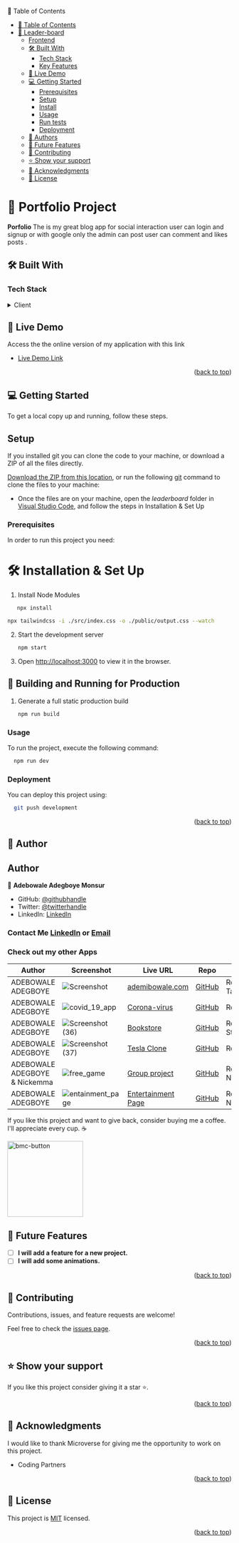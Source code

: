  📗 Table of Contents

- [📗 Table of Contents](#-table-of-contents)
- [📖 Leader-board ](#-portfolio--)
  - [Frontend](#Frontend)
  - [🛠 Built With ](#-built-with-)
    - [Tech Stack ](#tech-stack-)
    - [Key Features ](#key-features-)
  - [🚀 Live Demo ](#-live-demo-)
  - [💻 Getting Started ](#-getting-started-)
    - [Prerequisites](#prerequisites)
    - [Setup](#setup)
    - [Install](#install)
    - [Usage](#usage)
    - [Run tests](#run-tests)
    - [Deployment](#deployment)
  - [👥 Authors ](#-authors-)
  - [🔭 Future Features ](#-future-features-)
  - [🤝 Contributing ](#-contributing-)
  - [⭐️ Show your support ](#️-show-your-support-)
  - [🙏 Acknowledgments ](#-acknowledgments-)
  - [📝 License ](#-license-)

# 📖 Portfolio Project <a name="about-project"></a>

**Porfolio** The is my great blog app for social interaction user can login and signup or with google only the admin can post user can comment and likes posts .

## 🛠 Built With <a name="built-with"></a>

### Tech Stack <a name="tech-stack"></a>

<details>
  <summary>Client</summary>
  <ul>
    <li><a href="https://reactjs.org/">React.js</a></li>
    <li><a href="https://reactjs.org/">Tailwinds</a></li>
    <li><a href="https://nodejs.org/en/">Node-JS</a></li>
    <li><a href="#">CSS</a></li>
    <li><a href="#">MongoDB</a></li>
    <li><a href="#">React js</a></li>
    <li><a href="https://www.jslint.com/">jslint</a></li>
  </ul>
</details>

## 🚀 Live Demo <a name="live-demo"></a>

Access the the online version of my application with this link

- [Live Demo Link](https://dailypeople-blog.onrender.com)

<p align="right">(<a href="#readme-top">back to top</a>)</p>

## 💻 Getting Started <a name="getting-started"></a>

To get a local copy up and running, follow these steps.

## Setup

 If you installed git you can clone the code to your machine, or download a ZIP of all the files directly.

[Download the ZIP from this location](https://github.com/ademibowale/Leader-Board/archive/refs/heads/development.zip), or run the following [git](https://github.com/ademibowale/Leader-Board.git) command to clone the files to your machine:

- Once the files are on your machine, open the _leaderboard_ folder in [Visual Studio Code](https://code.visualstudio.com/), and follow the steps in Installation & Set Up


### Prerequisites

In order to run this project you need:

# 🛠 Installation & Set Up

1. Install Node Modules

```sh
   npx install
   ```

   ```sh
   npx tailwindcss -i ./src/index.css -o ./public/output.css --watch
   ```

2. Start the development server

   ```sh
   npm start

   ```

3. Open [http://localhost:3000](http://localhost:3000) to view it in the browser.

## 🚀 Building and Running for Production

1. Generate a full static production build

   ```sh
   npm run build
   ```
### Usage

To run the project, execute the following command:

```sh
  npm run dev
```

### Deployment

You can deploy this project using:

```sh
  git push development
```

<p align="right">(<a href="#readme-top">back to top</a>)</p>

## 👥 Author <a name="author"></a>

## Author

👤 **Adebowale Adegboye Monsur**

- GitHub: [@githubhandle](https://github.com/ademibowale)
- Twitter: [@twitterhandle](https://twitter.com/Ademibowale1)
- LinkedIn: [LinkedIn](https://www.linkedin.com/in/adebowale-adegboye-143568221/)


 ### Contact Me [LinkedIn](https://www.linkedin.com/in/tech-adebowale-adegboye/) or [Email](ademibowaleadegboye@gmail.com)
  ### Check out my other Apps
   
   <!-- === ⭐ PORTFOLIO LINE START ⭐ === -->

| Author                  | Screenshot                                                                                                                                                                | Live URL                                                                            | Repo                                                                     | Tech Stack                                                                                        |
| ----------------------- | ------------------------------------------------------------------------------------------------------------------------------------------------------------------------- | ----------------------------------------------------------------------------------- | ------------------------------------------------------------------------ | ------------------------------------------------------------------------------------------------- |
| ADEBOWALE ADEGBOYE            | ![Screenshot](https://user-images.githubusercontent.com/92458236/215344329-a70f50fb-563b-4615-a17e-3b9ca9361181.png)                                                   | [ademibowale.com](https://ademibowale-professional-portfolio.netlify.app/)                                              | [GitHub](https://github.com/ademibowale/Professional-Portfolio-Project)                                | React js, Tailwinds,JavaScript,                                                                             |
| ADEBOWALE ADEGBOYE           | ![covid_19_app](https://user-images.githubusercontent.com/92458236/215344980-ad25685d-b3dd-4ff4-b6fe-a4b52707c5ee.png)                                                   | [Corona-virus](https://corona-virus-pandemic.netlify.app/)                                            | [GitHub](https://github.com/ademibowale/Covid-19-tracker)                   | React, CSS,Redux                                               |
| ADEBOWALE ADEGBOYE         | ![Screenshot (36)](https://user-images.githubusercontent.com/92458236/215345621-43efe6c3-7171-4a71-b36b-0eda91c7e2bd.png)                                                 | [Bookstore](https://bookstore-cms-books.netlify.app/)                                    | [GitHub](https://github.com/ademibowale/CM_Bookstore)                                 | React, Gatsby, Styled-components                                                                  |
| ADEBOWALE ADEGBOYE           | ![Screenshot (37)](https://user-images.githubusercontent.com/92458236/215345703-f9b86199-98f5-4fd4-a350-1ed84dd605db.png)                                                   | [Tesla Clone](https://tesla-clone-ey2n-lczk9quc6-ademibowale.vercel.app/)                                       | [GitHub](https://github.com/ademibowale/Tesla-clone)               | React, Tailwindcss,                                      |
| ADEBOWALE ADEGBOYE & Nickemma            | ![free_game](https://user-images.githubusercontent.com/92458236/215346168-fa523c93-ac92-45a5-b0c2-f2631a122414.png)                                                   | [Group project](https://nickemma.github.io/capstone-project-kanban/)                                          | [GitHub](https://github.com/ademibowale/capstone-project-kanban)                 | React,, CSS, Netlify, NodeJS ,API          |
| ADEBOWALE ADEGBOYE            | ![entainment_page](https://user-images.githubusercontent.com/92458236/215346627-8c953149-df00-4671-9f30-f4b0aaa3b86c.png)                                                   | [Entertainment Page](https://ademibowale.github.io/Capstone_projects/)                                          | [GitHub](https://github.com/ademibowale/Capstone_projects)                 | React,, CSS, Netlify, NodeJS ,API          |


If you like this project and want to give back, consider buying me a coffee. I'll appreciate every cup. ☕

<a href="https://buymeacoffee.com/evavic44">
  <img width="170px" alt="bmc-button" src="https://user-images.githubusercontent.com/62628408/163418953-1d32bf9c-317b-44ca-b773-44e36140fc9d.png">
</a>



## 🔭 Future Features <a name="future-features"></a>

- [ ] **I will add a feature for a new project.**
- [ ] **I will add some animations.**

<p align="right">(<a href="#readme-top">back to top</a>)</p>

## 🤝 Contributing <a name="contributing"></a>

Contributions, issues, and feature requests are welcome!

Feel free to check the [issues page](https://github.com/ademibowale/Leader-Board/issues).

<p align="right">(<a href="#readme-top">back to top</a>)</p>

## ⭐️ Show your support <a name="support"></a>

If you like this project consider giving it a star ⭐️.

<p align="right">(<a href="#readme-top">back to top</a>)</p>

## 🙏 Acknowledgments <a name="acknowledgements"></a>

I would like to thank Microverse for giving me the opportunity to work on this project.

- Coding Partners

<p align="right">(<a href="#readme-top">back to top</a>)</p>

## 📝 License <a name="license"></a>

This project is [MIT](./LICENSE) licensed.

<p align="right">(<a href="#readme-top">back to top</a>)</p>

